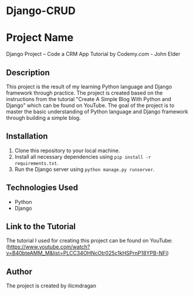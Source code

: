 # Django-CRUD

# Project Name
Django Project – Code a CRM App Tutorial by Codemy.com - John Elder

## Description
This project is the result of my learning Python language and Django framework through practice. The project is created based on the instructions from the tutorial "Create A Simple Blog With Python and Django" which can be found on YouTube. The goal of the project is to master the basic understanding of Python language and Django framework through building a simple blog.

## Installation
1. Clone this repository to your local machine.
2. Install all necessary dependencies using `pip install -r requirements.txt`.
3. Run the Django server using `python manage.py runserver`.

## Technologies Used
- Python
- Django

## Link to the Tutorial
The tutorial I used for creating this project can be found on YouTube:
(https://www.youtube.com/watch?v=B40bteAMM_M&list=PLCC34OHNcOtr025c1kHSPrnP18YPB-NFi)

## Author
The project is created by ilicmdragan

